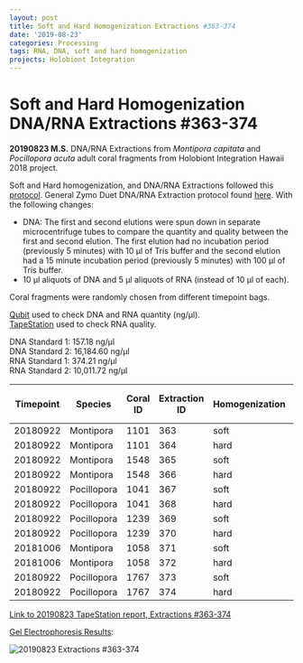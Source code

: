 ```yaml
---
layout: post
title: Soft and Hard Homogenization Extractions #363-374
date: '2019-08-23'
categories: Processing
tags: RNA, DNA, soft and hard homogenization
projects: Holobiont Integration
---
```


# Soft and Hard Homogenization DNA/RNA Extractions #363-374

**20190823 M.S.**
DNA/RNA Extractions from *Montipora capitata* and *Pocillopora acuta* adult coral fragments from Holobiont Integration Hawaii 2018 project.  

Soft and Hard homogenization, and DNA/RNA Extractions followed this [protocol](https://github.com/emmastrand/EmmaStrand_Notebook/blob/master/_posts/2019-06-05-Soft-and-Hard-Homogenization-Protocol.md). General Zymo Duet DNA/RNA Extraction protocol found [here](https://github.com/emmastrand/EmmaStrand_Notebook/blob/master/_posts/2019-05-31-Zymo-Duet-RNA-DNA-Extraction-Protocol.md). With the following changes:  
- DNA: The first and second elutions were spun down in separate microcentrifuge tubes to compare the quantity and quality between the first and second elution. The first elution had no incubation period (previously 5 minutes) with 10 μl of Tris buffer and the second elution had a 15 minute incubation period (previously 5 minutes) with 100 μl of Tris buffer.  
- 10 μl aliquots of DNA and 5 μl aliquots of RNA (instead of 10 μl of each).    

Coral fragments were randomly chosen from different timepoint bags.

[Qubit](https://github.com/emmastrand/EmmaStrand_Notebook/blob/master/_posts/2019-05-31-Qubit-Protocol.md) used to check DNA and RNA quantity (ng/μl).  
[TapeStation](https://github.com/emmastrand/EmmaStrand_Notebook/blob/master/_posts/2019-05-31-TapeStation-Protocol.md) used to check RNA quality.

DNA Standard 1: 157.18 ng/μl  
DNA Standard 2: 16,184.60 ng/μl  
RNA Standard 1: 374.21 ng/μl  
RNA Standard 2: 10,011.72 ng/μl

| Timepoint | Species     | Coral ID | Extraction ID | Homogenization | DNA Reading 1 | DNA Reading 2 | Average DNA ng/μl | RNA Reading 1 | RNA Reading 2 | Average RNA ng/μl | RIN |
|-----------|-------------|----------|---------------|----------------|---------------|---------------|-------------------|---------------|---------------|-------------------|-----|
| 20180922  | Montipora   | 1101     | 363           | soft           | 27.2          | 27            | 27.1              | 30.8          | 30.8          | 30.8              | **  |
| 20180922  | Montipora   | 1101     | 364           | hard           | 13.8          | 13.8          | 13.8              | 19            | 19            | 19                | NA  |
| 20180922  | Montipora   | 1548     | 365           | soft           | 15.6          | 15.6          | 15.6              | 27            | 27            | 27                | **  |
| 20180922  | Montipora   | 1548     | 366           | hard           | 11.5          | 11.4          | 11.45             | 18.2          | 18.2          | 18.2              | NA  |
| 20180922  | Pocillopora | 1041     | 367           | soft           | 62.4          | 62.4          | 62.4              | 83.8          | 83.8          | 83.8              | 7.7 |
| 20180922  | Pocillopora | 1041     | 368           | hard           | 44            | 44            | 44                | 64.8          | 65            | 64.9              | NA  |
| 20180922  | Pocillopora | 1239     | 369           | soft           | 77            | 76.8          | 76.9              | 93.4          | 93.4          | 93.4              | 6.9 |
| 20180922  | Pocillopora | 1239     | 370           | hard           | 28.6          | 28.6          | 28.6              | 46.2          | 46.2          | 46.2              | NA  |
| 20181006  | Montipora   | 1058     | 371           | soft           | 30.8          | 30.6          | 30.7              | 29.8          | 29.8          | 29.8              | 8.8 |
| 20181006  | Montipora   | 1058     | 372           | hard           | 15            | 14.9          | 14.95             | 20            | 20            | 20                | NA  |
| 20180922  | Pocillopora | 1767     | 373           | soft           | 110           | 110           | 110               | 130           | 130           | 130               | 7.3 |
| 20180922  | Pocillopora | 1767     | 374           | hard           | 52.2          | 52            | 52.1              | 74.6          | 74.6          | 74.6              | NA  |

[Link to 20190823 TapeStation report, Extractions #363-374](https://github.com/emmastrand/EmmaStrand_Notebook/blob/master/TapeStation/2019-08-23%20-%2015.12.25.pdf)

[Gel Electrophoresis Results](https://github.com/emmastrand/EmmaStrand_Notebook/blob/master/_posts/2019-07-16-Gel-Electrophoresis-Protocol.md):

![20190823 Extractions #363-374](https://github.com/emmastrand/EmmaStrand_Notebook/blob/master/images/20190823.jpg?raw=true)

